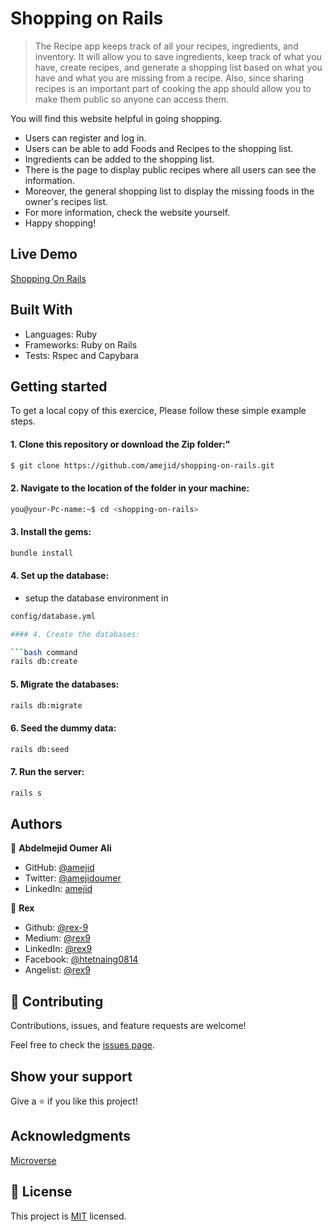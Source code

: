 # Shopping on Rails

> The Recipe app keeps track of all your recipes, ingredients, and inventory. It will allow you to save ingredients, keep track of what you have, create recipes, and generate a shopping list based on what you have and what you are missing from a recipe. Also, since sharing recipes is an important part of cooking the app should allow you to make them public so anyone can access them.

  You will find this website helpful in going shopping.
  - Users can register and log in.
  - Users can be able to add Foods and Recipes to the shopping list.
  - Ingredients can be added to the shopping list.
  - There is the page to display public recipes where all users can see the information.
  - Moreover, the general shopping list to display the missing foods in the owner's recipes list.
  - For more information, check the website yourself.
  - Happy shopping!
  
## Live Demo
[Shopping On Rails](https://shopping-on-rails.herokuapp.com/)

## Built With

- Languages: Ruby
- Frameworks: Ruby on Rails
- Tests: Rspec and Capybara

## Getting started

To get a local copy of this exercice, Please follow these simple example steps.

#### 1. Clone this repository or download the Zip folder:"

```bash command
$ git clone https://github.com/amejid/shopping-on-rails.git
```

#### 2. Navigate to the location of the folder in your machine:

```bash command
you@your-Pc-name:~$ cd <shopping-on-rails>
```

#### 3. Install the gems:

```bash command
bundle install
```

#### 4. Set up the database:

- setup the database environment in
```bash command
config/database.yml

#### 4. Create the databases:

```bash command
rails db:create
```

#### 5. Migrate the databases:

```bash command
rails db:migrate
```
#### 6. Seed the dummy data:

```bash command
rails db:seed
```
#### 7. Run the server:

```bash command
rails s
```

## Authors

👤 **Abdelmejid Oumer Ali**

- GitHub: [@amejid](https://github.com/amejid)
- Twitter: [@amejidoumer](https://twitter.com/amejidoumer)
- LinkedIn: [amejid](https://linkedin.com/in/amejid)

👤 **Rex**

- Github: [@rex-9](https://github.com/rex-9/)<br>
- Medium: [@rex9](https://medium.com/rex9/)<br>
- LinkedIn: [@rex9](https://www.linkedin.com/in/rex9/)<br>
- Facebook: [@htetnaing0814](https://www.facebook.com/htetnaing0814)<br>
- Angelist: [@rex9](https://angel.co/u/rex9)<br>

## 🤝 Contributing

Contributions, issues, and feature requests are welcome!

Feel free to check the [issues page](../../issues/).

## Show your support

Give a ⭐️ if you like this project!

## Acknowledgments

[Microverse](https://bit.ly/MicroverseTN)

## 📝 License

This project is [MIT](./MIT.md) licensed.
